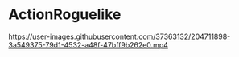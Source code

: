 # ActionRoguelike



https://user-images.githubusercontent.com/37363132/204711898-3a549375-79d1-4532-a48f-47bff9b262e0.mp4

